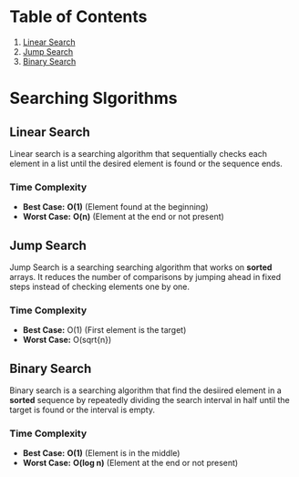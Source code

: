 # Table of Contents

1. [Linear Search](#linear-search)
2. [Jump Search](#jump-search)
3. [Binary Search](#binary-search)

# Searching Slgorithms

## Linear Search

Linear search is a searching algorithm that sequentially checks each element in a list until the desired element is found or the sequence ends.

### Time Complexity

-   **Best Case:** **O(1)** (Element found at the beginning)
-   **Worst Case:** **O(n)** (Element at the end or not present)

## Jump Search

Jump Search is a searching searching algorithm that works on **sorted** arrays. It reduces the number of comparisons by jumping ahead in fixed steps instead of checking elements one by one.

### Time Complexity

-   **Best Case:** O(1) (First element is the target)
-   **Worst Case:** O(sqrt{n})

## Binary Search

Binary search is a searching algorithm that find the desiired element in a **sorted** sequence by repeatedly dividing the search interval in half until the target is found or the interval is empty.

### Time Complexity

-   **Best Case:** **O(1)** (Element is in the middle)
-   **Worst Case:** **O(log n)** (Element at the end or not present)
